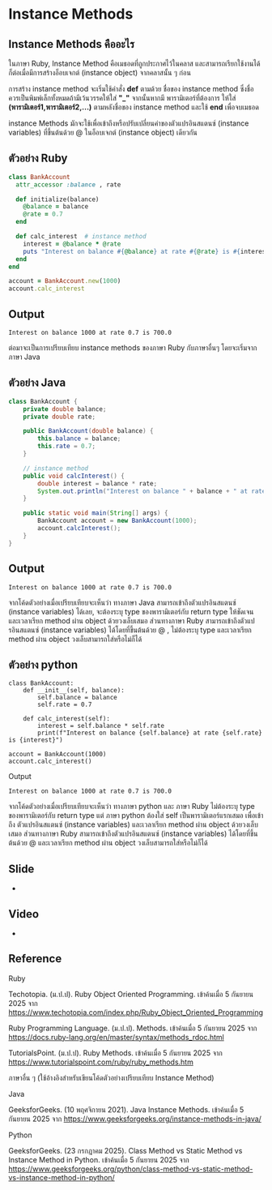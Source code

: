 # Instance Methods
## Instance Methods คืออะไร
ในภาษา Ruby, Instance Method คือเมธอดที่ถูกประกาศไว้ในคลาส และสามารถเรียกใช้งานได้ก็ต่อเมื่อมีการสร้างอ็อบเจกต์ (instance object) จากคลาสนั้น ๆ ก่อน 

การสร้าง instance method จะเริ่มใช้คำสั่ง __def__ ตามด้วย ชื่อของ instance method ซึ่งชื่อควรเป็นพิมพ์เล็กทั้งหมดถ้ามีเว้นวรรคให้ใส่ __"_"__ จากนั้นหากมี พารามิเตอร์ที่ต้องการ ให้ใส่ __(พารามิเตอร์1,พารามิเตอร์2,...)__ ตามหลังชื่อของ instance method และใช้ __end__ เพื่อจบเมธอด

instance Methods มักจะใช้เพื่อเข้าถึงหรือปรับเปลี่ยนค่าของตัวแปรอินสแตนซ์ (instance variables) ที่ขึ้นต้นด้วย @ ในอ็อบเจกต์ (instance object) เดียวกัน

## ตัวอย่าง Ruby
```ruby
class BankAccount
  attr_accessor :balance , rate

  def initialize(balance)
    @balance = balance
    @rate = 0.7
  end

  def calc_interest  # instance method
    interest = @balance * @rate
    puts "Interest on balance #{@balance} at rate #{@rate} is #{interest}"
  end
end

account = BankAccount.new(1000)
account.calc_interest
```
## Output
```
Interest on balance 1000 at rate 0.7 is 700.0
```
ต่อมาจะเป็นการเปรียบเทียบ instance methods ของภาษา Ruby กับภาษาอื่นๆ โดยจะเริ่มจากภาษา Java
## ตัวอย่าง Java
```Java
class BankAccount {
    private double balance;
    private double rate;

    public BankAccount(double balance) {
        this.balance = balance;
        this.rate = 0.7;
    }

    // instance method
    public void calcInterest() {
        double interest = balance * rate;
        System.out.println("Interest on balance " + balance + " at rate " + rate + " is " + interest);
    }

    public static void main(String[] args) {
        BankAccount account = new BankAccount(1000);
        account.calcInterest();
    }
}
```
## Output
```
Interest on balance 1000 at rate 0.7 is 700.0
```
จากโค้ดตัวอย่างเมื่อเปรียบเทียบจะเห็นว่า ทางภาษา Java สามารถเข้าถึงตัวแปรอินสแตนซ์ (instance variables) ได้เลย, จะต้องระบุ type ของพารามิเตอร์กับ return type ให้ชัดเจน และเวลาเรียก method ผ่าน object ด้วยวงเล็บเสมอ ส่วนทางภาษา Ruby สามารถเข้าถึงตัวแปรอินสแตนซ์ (instance variables) ได้โดยที่ขึ้นต้นด้วย @ , ไม่ต้องระบุ type และเวลาเรียก method ผ่าน object วงเล็บสามารถใส่หรือไม่ก็ได้

## ตัวอย่าง python
```
class BankAccount:  
    def __init__(self, balance):  
        self.balance = balance  
        self.rate = 0.7  
  
    def calc_interest(self):  
        interest = self.balance * self.rate  
        print(f"Interest on balance {self.balance} at rate {self.rate} is {interest}")  
  
account = BankAccount(1000)  
account.calc_interest()
```
Output
```
Interest on balance 1000 at rate 0.7 is 700.0
```

จากโค้ดตัวอย่างเมื่อเปรียบเทียบจะเห็นว่า ทางภาษา python และ ภาษา Ruby ไม่ต้องระบุ type ของพารามิเตอร์กับ return type แต่ ภาษา python ต้องใส่ self เป็นพารามิเตอร์แรกเสมอ เพื่อเข้าถึง ตัวแปรอินสแตนซ์ (instance variables) และเวลาเรียก method ผ่าน object ด้วยวงเล็บเสมอ ส่วนทางภาษา Ruby สามารถเข้าถึงตัวแปรอินสแตนซ์ (instance variables) ได้โดยที่ขึ้นต้นด้วย @ และเวลาเรียก method ผ่าน object วงเล็บสามารถใส่หรือไม่ก็ได้

## Slide
-
## Video
-
## Reference
Ruby

Techotopia. (ม.ป.ป). Ruby Object Oriented Programming. เข้าค้นเมื่อ 5 กันยายน 2025 จาก https://www.techotopia.com/index.php/Ruby_Object_Oriented_Programming

Ruby Programming Language. (ม.ป.ป). Methods. เข้าค้นเมื่อ 5 กันยายน 2025 จาก https://docs.ruby-lang.org/en/master/syntax/methods_rdoc.html

TutorialsPoint. (ม.ป.ป). Ruby Methods. เข้าค้นเมื่อ 5 กันยายน 2025 จาก https://www.tutorialspoint.com/ruby/ruby_methods.htm

ภาษาอื่น ๆ (ใช้อ้างอิงสำหรับเขียนโค้ดตัวอย่างเปรียบเทียบ Instance Method)

Java

GeeksforGeeks. (10 พฤศจิกายน 2021). Java Instance Methods. เข้าค้นเมื่อ 5 กันยายน 2025 จาก https://www.geeksforgeeks.org/instance-methods-in-java/

Python

GeeksforGeeks. (23 กรกฎาคม 2025). Class Method vs Static Method vs Instance Method in Python. เข้าค้นเมื่อ 5 กันยายน 2025 จาก https://www.geeksforgeeks.org/python/class-method-vs-static-method-vs-instance-method-in-python/
